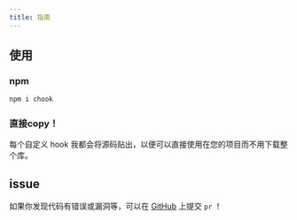 ```yaml
---
title: 指南
---
```


## 使用
### npm
```bash
npm i chook
```

### 直接copy！
每个自定义 hook 我都会将源码贴出，以便可以直接使用在您的项目而不用下载整个库。

## issue
如果你发现代码有错误或漏洞等，可以在 [GitHub](https://github.com/can-dy-jack/chook) 上提交 `pr` ！

